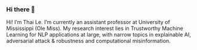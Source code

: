 ### Hi there 👋

Hi! I’m Thai Le. I’m currently an assistant professor at University of Mississippi (Ole Miss). My research interest lies in Trustworthy Machine Learning for NLP applications at large, with narrow topics in explainable AI, adversarial attack & robustness  and computational misinformation.
